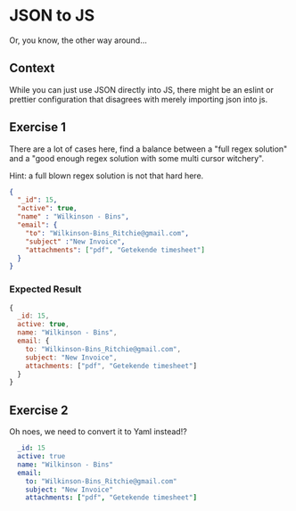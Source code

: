 # JSON to JS

Or, you know, the other way around...

## Context

While you can just use JSON directly into JS,
there might be an eslint or prettier configuration
that disagrees with merely importing json into js.


## Exercise 1

There are a lot of cases here, find a balance between a "full regex solution"
and a "good enough regex solution with some multi cursor witchery".

Hint: a full blown regex solution is not that hard here.


```json
{
  "_id": 15,
  "active": true,
  "name" : "Wilkinson - Bins",
  "email": {
    "to": "Wilkinson-Bins_Ritchie@gmail.com",
    "subject" :"New Invoice",
    "attachments": ["pdf", "Getekende timesheet"]
  }
}
```

### Expected Result

```js
{
  _id: 15,
  active: true,
  name: "Wilkinson - Bins",
  email: {
    to: "Wilkinson-Bins_Ritchie@gmail.com",
    subject: "New Invoice",
    attachments: ["pdf", "Getekende timesheet"]
  }
}
```


## Exercise 2

Oh noes, we need to convert it to Yaml instead!?

```yaml
  _id: 15
  active: true
  name: "Wilkinson - Bins"
  email:
    to: "Wilkinson-Bins_Ritchie@gmail.com"
    subject: "New Invoice"
    attachments: ["pdf", "Getekende timesheet"]
```
